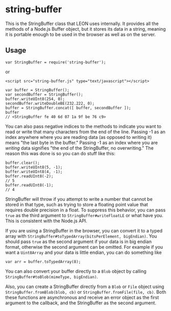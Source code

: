 # string-buffer
This is the StringBuffer class that LEON uses internally. It provides all the methods of a Node.js Buffer object, but it stores its data in a string, meaning it is portable enough to be used in the browser as well as on the server.

## Usage
```
var StringBuffer = require('string-buffer');
```
or
```
<script src="string-buffer.js" type="text/javascript"></script>
```
```
var buffer = StringBuffer();
var secondBuffer = StringBuffer();
buffer.writeUInt8(254, 0);
secondBuffer.writeDoubleBE(232.222, 0);
buffer = StringBuffer.concat([ buffer, secondBuffer ]);
buffer
// <StringBuffer fe 40 6d 07 1a 9f be 76 c9>
```
You can also pass negative indices to the methods to indicate you want to read or write that many characters from the end of the line. Passing -1 as an index anywhere where you are reading data (as opposed to writing it) means "the last byte in the buffer." Passing -1 as an index where you are *writing* data signifies "the end of the StringBuffer, no overwriting." The reason this was done is so you can do stuff like this:
```
buffer.clear();
buffer.writeUInt8(5, -1);
buffer.writeUInt8(4, -1);
buffer.readUInt8(-2);
// 5
buffer.readUInt8(-1);
// 4
```
StringBuffer will throw if you attempt to write a number that cannot be stored in that type, such as trying to store a floating point value that requires double precision in a float. To suppress this behavior, you can pass `true` as the third argument to `StringBuffer#writeFloatLE` or what have you. This is consistent with the Node.js API.

If you are using a StringBuffer in the browser, you can convert it to a typed array with `StringBuffer#toTypedArray(bitsPerElement, bigEndian)`. You should pass `true` as the second argument if your data is in big endian format, otherwise the second argument can be omitted. For example if you want a `Uint8Array` and your data is little endian, you can do something like
```
var arr = buffer.toTypedArray(8);
```
You can also convert your buffer directly to a `Blob` object by calling `StringBuffer#toBlob(mimeType, bigEndian)`.

Also, you can create a StringBuffer directly from a `Blob` or `File` object using `StringBuffer.fromBlob(blob, cb)` or `StringBuffer.fromFile(file, cb)`. Both these functions are asynchronous and receive an error object as the first argument to the callback, and the StringBuffer as the second argument.
